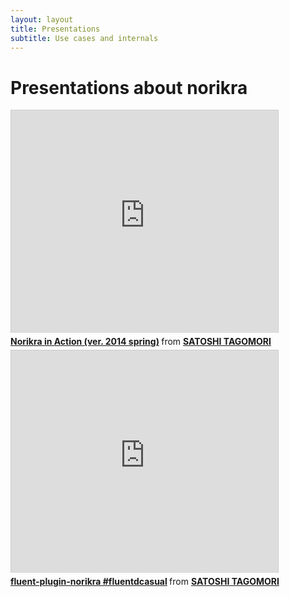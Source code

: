 ```yaml
---
layout: layout
title: Presentations
subtitle: Use cases and internals
---
```

# Presentations about norikra

<iframe src="http://www.slideshare.net/slideshow/embed_code/30650479" width="427" height="356" frameborder="0" marginwidth="0" marginheight="0" scrolling="no" style="border:1px solid #CCC; border-width:1px 1px 0; margin-bottom:5px; max-width: 100%;" allowfullscreen> </iframe> <div style="margin-bottom:5px"> <strong> <a href="https://www.slideshare.net/tagomoris/norikra-in-action-ver-2014-spring" title="Norikra in Action (ver. 2014 spring)" target="_blank">Norikra in Action (ver. 2014 spring)</a> </strong> from <strong><a href="http://www.slideshare.net/tagomoris" target="_blank">SATOSHI TAGOMORI</a></strong> </div>

<iframe src="http://www.slideshare.net/slideshow/embed_code/29174189" width="427" height="356" frameborder="0" marginwidth="0" marginheight="0" scrolling="no" style="border:1px solid #CCC; border-width:1px 1px 0; margin-bottom:5px; max-width: 100%;" allowfullscreen> </iframe> <div style="margin-bottom:5px"> <strong> <a href="https://www.slideshare.net/tagomoris/fluentpluginnorikra-fluentdcasual" title="fluent-plugin-norikra #fluentdcasual" target="_blank">fluent-plugin-norikra #fluentdcasual</a> </strong> from <strong><a href="http://www.slideshare.net/tagomoris" target="_blank">SATOSHI TAGOMORI</a></strong> </div>

